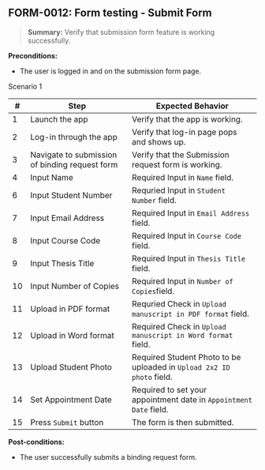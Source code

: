 ## **FORM-0012:** Form testing - Submit Form  

> **Summary:** Verify that submission form feature is working successfully.  <br>

**Preconditions:** 
- The user is logged in and on the submission form page.

Scenario 1 

 | \# | Step | Expected Behavior | 
 |----|------|-------------------| 
 |  1 |Launch the app      | Verify that the app is working.   | 
 |  2 |Log-in through the app      | Verify that log-in page pops and shows up.   | 
 |  3 |Navigate to submission of binding request form      | Verify that the Submission request form is working.   |
 |  4 |Input Name      | Required Input in `Name` field.   |
 |  6 |Input Student Number      | Requried Input in `Student Number` field.   |
 |  7 |Input Email Address      | Required Input in `Email Address` field.   |
 |  8 |Input Course Code      | Required Input in `Course Code` field.   |
 |  9 |Input Thesis Title      | Required Input in `Thesis Title` field.   |
 |  10 |Input Number of Copies      | Required Input in `Number of Copies`field.   |
 |  11 |Upload in PDF format      | Requried Check in `Upload manuscript in PDF format` field.   |
 |  12 |Upload in Word format      | Required Check in `Upload manuscript in Word format` field.   |
 |  13 |Upload Student Photo      | Required Student Photo to be uploaded in `Upload 2x2 ID photo` field.   |
 |  14 |Set Appointment Date      | Required to set your appointment date in `Appointment Date` field.  |
 |  15 |Press `Submit` button      | The form is then submitted.  |


**Post-conditions:**  
- The user successfully submits a binding request form. 
